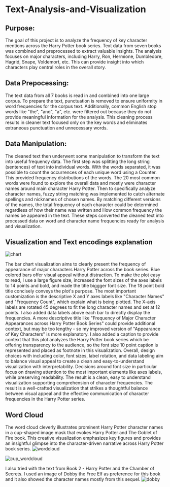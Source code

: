 # Text-Analysis-and-Visualization

## Purpose:
The goal of this project is to analyze the frequency of key character mentions across the Harry Potter book series. Text data from seven books was combined and preprocessed to extract valuable insights. The analysis focuses on major characters, including Harry, Ron, Hermione, Dumbledore, Hagrid, Snape, Voldemort, etc. This can provide insight into which characters play central roles in the overall story.

## Data Prepocessing:
The text data from all 7 books is read in and combined into one large corpus. To prepare the text, punctuation is removed to ensure uniformity in word frequencies for the corpus text. Additionally, common English stop words like "the", "and", "a", etc. were filtered out because they do not provide meaningful information for the analysis. This cleaning process results in cleaner text focused only on the key words and eliminates extraneous punctuation and unnecessary words.

## Data Manipulation:
The cleaned text then underwent some manipulation to transform the text into useful frequency data. The first step was  splitting the long string (sentences) of text into individual words. With the words separated, it was possible to count the occurrences of each unique word using a Counter. This provided frequency distributions of the words. The 20 most common words were found to explore the overall data and mostly were character names around main character Harry Potter. Then to specifically analyze character names, fuzzy string matching was implemented to catch alternate spellings and nicknames of chosen names. By matching different versions of the names, the total frequency of each character could be determined regardless of how their name was written and How common frequency the names be appeared in the text. These steps converted the cleaned text into processed data on word and character name frequencies ready for analysis and visualization.

## Visualization and Text encodings explanation 

![chart](https://github.com/veetran24/Text-Analysis-and-Visualization/assets/116127511/516aa731-93f1-4b38-9b32-47a4161f0edf)

The bar chart visualization aims to clearly present the frequency of appearance of major characters Harry Potter  across the book series. Blue colored bars offer visual appeal without distraction. To make the plot easy to read, I use a large figure size, increased the font sizes of the axes labels to 14 points and bold, and made the title biggger font size. The 18 point bold title concisely conveys the plot's purpose. The most important customization is the descriptive X and Y axes labels like "Character Names" and "Frequency Count", which explain what is being plotted. The X-axis labels are rotated 45 degrees to fit the long character names and set at 12 points. I also added data labels above each bar to directly display the frequencies. A more descriptive title like "Frequency of Major Character Appearances across Harry Potter Book Series" could provide additional context, but may be too lengthy - so my improved version of "Appearance of Key Characters" is more explanatory. I also added a caption to provide context that this plot analyzes the Harry Potter book series which be offering transparency to the audience, so the font size 10 point caption is represented and placed as footnote in this visualization. Overall, design choices with including color, font sizes, label rotation, and data labeling aim to balance visual appeal to create a clean and easy-to-understand visualization with interpretability. Decisions around font size in particular focus on drawing attention to the most important elements like axes labels, while preserving readability. The result is a clean, easy to understand visualization supporting comprehension of character frequencies.  The result is a well-crafted visualization that strikes a thoughtful balance between visual appeal and the effective communication of character frequencies in the Harry Potter series.

## Word Cloud
The word cloud cleverly illustrates prominent Harry Potter character names in a cup-shaped image mask that evokes Harry Potter and The Goblet of Fire book. This creative visualization emphasizes key figures and provides an insightful glimpse into the character-driven narrative across Harry Potter book series.
![wordcloud](https://github.com/veetran24/Text-Analysis-and-Visualization/assets/116127511/8578283f-44bc-488e-9d6d-c8f7b95a77fa)

![cup_wordcloud](https://github.com/veetran24/Text-Analysis-and-Visualization/assets/116127511/d69f9dd8-f817-4d63-a202-b9f77d8e5e6e)

I also tried with the text from Book 2 - Harry Potter and the Chamber of Secrets. I used an image of Dobby the Free Elf as preference for this book and it also showed the character names mostly from this sequel.
![dobby](https://github.com/veetran24/Text-Analysis-and-Visualization/assets/116127511/2dba07d9-3dcc-4e09-b6bb-f0a6fdb149e4)

